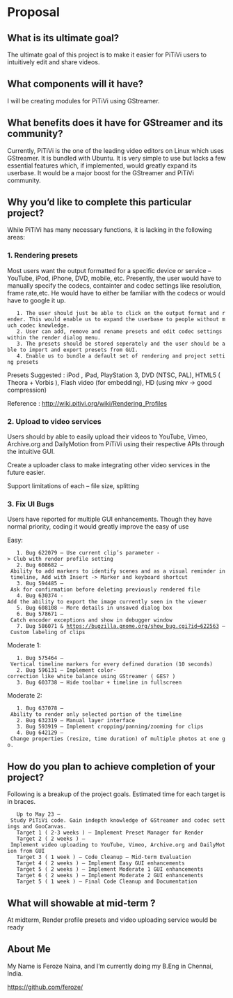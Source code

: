 # Proposal

## What is its ultimate goal?

The ultimate goal of this project is to make it easier for PiTiVi users
to intuitively edit and share videos.

## What components will it have?

I will be creating modules for PiTiVi using GStreamer.

## What benefits does it have for GStreamer and its community?

Currently, PiTiVi is the one of the leading video editors on Linux which
uses GStreamer. It is bundled with Ubuntu. It is very simple to use but
lacks a few essential features which, if implemented, would greatly
expand its userbase. It would be a major boost for the GStreamer and
PiTiVi community.

## Why you’d like to complete this particular project?

While PiTiVi has many necessary functions, it is lacking in the
following areas:

### 1. Rendering presets

Most users want the output formatted for a specific device or service –
YouTube, iPod, iPhone, DVD, mobile, etc. Presently, the user would have
to manually specify the codecs, containter and codec settings like
resolution, frame rate,etc. He would have to either be familiar with the
codecs or would have to google it up.

`   1. The user should just be able to click on the output format and render. This would enable us to expand the userbase to people without much codec knowledge.`\
`   2. User can add, remove and rename presets and edit codec settings within the render dialog menu.`\
`   3. The presets should be stored seperately and the user should be able to import and export presets from GUI.`\
`   4. Enable us to bundle a default set of rendering and project setting presets`

Presets Suggested : iPod , iPad, PlayStation 3, DVD (NTSC, PAL), HTML5 (
Theora + Vorbis ), Flash video (for embedding), HD (using mkv -&gt; good
compression)

Reference : <http://wiki.pitivi.org/wiki/Rendering_Profiles>

### 2. Upload to video services

Users should by able to easily upload their videos to YouTube, Vimeo,
Archive.org and DailyMotion from PiTiVi using their respective APIs
through the intuitive GUI.

Create a uploader class to make integrating other video services in the
future easier.

Support limitations of each – file size, splitting

### 3. Fix UI Bugs

Users have reported for multiple GUI enhancements. Though they have
normal priority, coding it would greatly improve the easy of use

Easy:

`   1. Bug 622079 – Use current clip’s parameter -> Club with render profile setting`\
`   2. Bug 608682 – Ability to add markers to identify scenes and as a visual reminder in timeline, Add with Insert -> Marker and keyboard shortcut`\
`   3. Bug 594485 – Ask for confirmation before deleting previously rendered file`\
`   4. Bug 630374 -Add the ability to export the image currently seen in the viewer`\
`   5. Bug 608108 – More details in unsaved dialog box`\
`   6. Bug 578671 – Catch encoder exceptions and show in debugger window`\
`   7. Bug 586071 & `[`https://bugzilla.gnome.org/show_bug.cgi?id=622563`](https://bugzilla.gnome.org/show_bug.cgi?id=622563)` – Custom labeling of clips`

Moderate 1:

`   1. Bug 575464 – Vertical timeline markers for every defined duration (10 seconds)`\
`   2. Bug 596131 – Implement color-correction like white balance using GStreamer ( GES? )`\
`   3. Bug 603738 – Hide toolbar + timeline in fullscreen`

Moderate 2:

`   1. Bug 637078 – Ability to render only selected portion of the timeline`\
`   2. Bug 632319 – Manual layer interface`\
`   3. Bug 593919 – Implement cropping/panning/zooming for clips`\
`   4. Bug 642129 – Change properties (resize, time duration) of multiple photos at one go.`

## How do you plan to achieve completion of your project?

Following is a breakup of the project goals. Estimated time for each
target is in braces.

`   Up to May 23 – Study PiTiVi code. Gain indepth knowledge of GStreamer and codec settings and GooCanvas.`\
`   Target 1 ( 2-3 weeks ) – Implement Preset Manager for Render`\
`   Target 2 ( 2 weeks ) – Implement video uploading to YouTube, Vimeo, Archive.org and DailyMotion from GUI`\
`   Target 3 ( 1 week ) – Code Cleanup – Mid-term Evaluation`\
`   Target 4 ( 2 weeks ) – Implement Easy GUI enhancements`\
`   Target 5 ( 2 weeks ) – Implement Moderate 1 GUI enhancements`\
`   Target 6 ( 2 weeks ) – Implement Moderate 2 GUI enhancements`\
`   Target 5 ( 1 week ) – Final Code Cleanup and Documentation`

## What will showable at mid-term ?

At midterm, Render profile presets and video uploading service would be
ready

## About Me

My Name is Feroze Naina, and I’m currently doing my B.Eng in Chennai,
India.

<https://github.com/feroze/>
